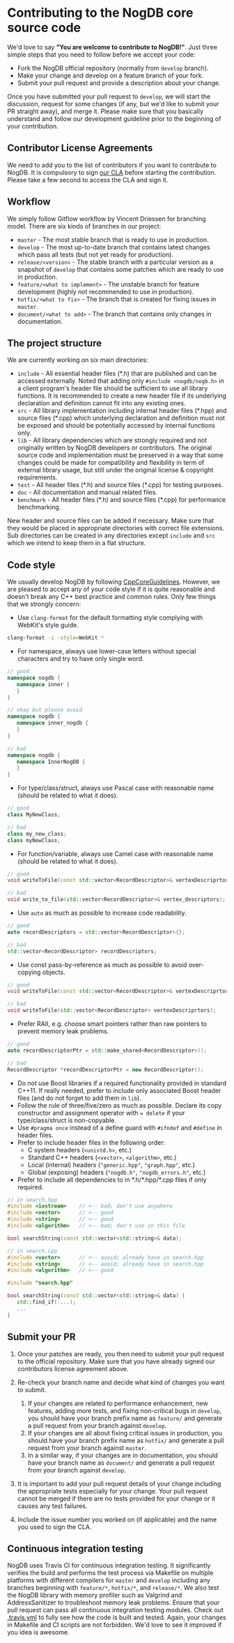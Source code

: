# Contributing to the NogDB core source code 

We'd love to say **"You are welcome to contribute to NogDB!"**. Just three simple steps that you need to follow before we accept your code:
- Fork the NogDB official repository (normally from `develop` branch).
- Make your change and develop on a feature branch of your fork.
- Submit your pull request and provide a description about your change.

Once you have submitted your pull request to `develop`, we will start the discussion, request for some changes (if any, but we'd like to submit your PR straight away),
and merge it. Please make sure that you basically understand and follow our development guideline prior to the beginning of your contribution.

## Contributor License Agreements

We need to add you to the list of contributors if you want to contribute to NogDB. It is compulsory to sign [our CLA](http://nogdb.org/community/cla) before starting the contribution. 
Please take a few second to access the CLA and sign it.

## Workflow
We simply follow Gitflow workflow by Vincent Driessen for branching model. There are six kinds of branches in our project:
 - `master` - The most stable branch that is ready to use in production.
 - `develop` - The most up-to-date branch that contains latest changes which pass all tests (but not yet ready for production).
 - `release/<version>` - The stable branch with a particular version as a snapshot of `develop` that contains some patches which are ready to use in production.
 - `feature/<what to implement>` - The unstable branch for feature development (highly not recommended to use in production). 
 - `hotfix/<what to fix>` - The branch that is created for fixing issues in `master`.
 - `document/<what to add>` - The branch that contains only changes in documentation.

## The project structure
We are currently working on six main directories:
 - `include` - All essential header files (*.h) that are published and can be accessed externally. Noted that adding only `#include <nogdb/nogb.h>` in a client program's header file should be sufficient to use all library functions. It is recommended to create a new header file if its underlying declaration and definition cannot fit into any existing ones.
 - `src` - All library implementation including internal header files (\*.hpp) and source files (\*.cpp) which underlying declaration and definition must not be exposed and should be potentially accessed by internal functions only.
 - `lib` - All library dependencies which are strongly required and not originally written by NogDB developers or contributors. The original source code and implementation must be preserved in a way that some changes could be made for compatibility and flexibility in term of external library usage, but still under the original license & copyright requirements.
 - `test` - All header files (\*.h) and source files (\*.cpp) for testing purposes. 
 - `doc` - All documentation and manual related files.
 - `benchmark` - All header files (\*.h) and source files (\*.cpp) for performance benchmarking.

New header and source files can be added if necessary. Make sure that they would be placed in appropriate directories with correct file extensions. Sub directories can be created in any directories except `include` and `src` which we intend to keep them in a flat structure.

## Code style
We usually develop NogDB by following [CppCoreGuidelines](https://github.com/isocpp/CppCoreGuidelines/blob/master/CppCoreGuidelines.md). However, we are pleased to accept any of your code style if it is quite reasonable and doesn't break any C++ best practice and common rules. Only few things that we strongly concern:
 - Use `clang-format` for the default formatting style complying with WebKit's style guide.
 ```bash
 clang-format -i -style=WebKit *
 ```
 - For namespace, always use lower-case letters without special characters and try to have only single word.
 ```cpp
 // good
 namespace nogdb {
    namespace inner {
    }
 }
 
 // okay but please avoid
 namespace nogdb {
    namespace inner_nogdb {
    }
 }
 
 // bad
 namespace nogdb {
    namespace InnerNogDB {
    }
 }
 ```
 - For type/class/struct, always use Pascal case with reasonable name (should be related to what it does).
 ```cpp
 // good
 class MyNewClass;
 
 // bad
 class my_new_class;
 class myNewClass;
 ```
 - For function/variable, always use Camel case with reasonable name (should be related to what it does).
 ```cpp
 // good
 void writeToFile(const std::vector<RecordDescriptor>& vertexDescriprtors);
 
 // bad
 void write_to_file(std::vector<RecordDescriptor>& vertex_descriptors);
 ```
 - Use `auto` as much as possible to increase code readability.
 ```cpp
 // good
 auto recordDescriptors = std::vector<RecordDescriptor>{};
 
 // bad
 std::vector<RecordDescriptor> recordDescriptors;
 ```
 - Use const pass-by-reference as much as possible to avoid over-copying objects.
 ```cpp
 // good
 void writeToFile(const std::vector<RecordDescriptor>& vertexDescriprtors);
 
 // bad
 void writeToFile(std::vector<RecordDescriptor> vertexDescriprtors);
 ```
 - Prefer RAII, e.g. choose smart pointers rather than raw pointers to prevent memory leak problems.
 ```cpp
 // good
 auto recordDescriptorPtr = std::make_shared<RecordDescriptor>();
 
 // bad
 RecordDescriptor *recordDescriptorPtr = new RecordDescriptor();
 ```
 - Do not use Boost libraries if a required functionality provided in standard C++11. If really needed, prefer to include only associated Boost header files (and do not forget to add them in `lib`).
 - Follow the rule of three/five/zero as much as possible. Declare its copy constructor and assignment operator with `= delete` if your type/class/struct is non-copyable.
 - Use `#pragma once` instead of a define guard with `#ifndef` and `#define` in header files.
 - Prefer to include header files in the following order:
   - C system headers (`<unistd.h>`, etc.)
   - Standard C++ headers (`<vector>`, `<algorithm>`, etc.)
   - Local (internal) headers (`"generic.hpp"`, `"graph.hpp"`, etc.)
   - Global (exposing) headers (`"nogdb.h"`, `"nogdb_errors.h"`, etc.)
 - Prefer to include all dependencies to in \*.h/\*.hpp/\*.cpp files if only required.
 ```cpp
 // in search.hpp
 #include <iostream>    // <-- bad; don't use anywhere
 #include <vector>      // <-- good
 #include <string>      // <-- good
 #include <algorithm>   // <-- bad; don't use in this file
 
 bool searchString(const std::vector<std::string>& data);
 
 // in search.cpp
 #include <vector>      // <-- avoid; already have in search.hpp
 #include <string>      // <-- avoid; already have in search.hpp
 #include <algorithm>   // <-- good
 
 #include "search.hpp"
 
 bool searchString(const std::vector<std::string>& data) {
    std::find_if(....);
    ...
 }
 ```

## Submit your PR
1. Once your patches are ready, you then need to submit your pull request to the official repository. Make sure that you have already signed our contributors license agreement above.

2. Re-check your branch name and decide what kind of changes you want to submit.
   1. If your changes are related to performance enhancement, new features, adding more tests, and fixing non-critical bugs in `develop`, you should have your branch prefix name as `feature/` and generate a pull request from your branch against `develop`.
   2. If your changes are all about fixing critical issues in production, you should have your branch prefix name as `hotfix/` and generate a pull request from your branch against `master`.
   3. In a similar way, if your changes are in documentation, you should have your branch name as `document/` and generate a pull request from your branch against `develop`.

3. It is important to add your pull request details of your change including the appropriate tests especially for your change. Your pull request cannot be merged if there are no tests provided for your change or it causes any test failures.

4. Include the issue number you worked on (if applicable) and the name you used to sign the CLA.

## Continuous integration testing
NogDB uses Travis CI for continuous integration testing. It significantly verifies the build and performs the test process via Makefile on multiple platforms with different compilers for `master` and `develop` including any branches beginning with `feature/*`, `hotfix/*`, and `release/*`.
We also test the NogDB library with memory profiler such as Valgrind and AddressSanitizer to troubleshoot memory leak problems. Ensure that your pull request can pass all continuous integration testing modules. Check out [.travis.yml](https://github.com/nogdb/nogdb/blob/master/.travis.yml) to fully see how the code is built and tested.
Again, your changes in Makefile and CI scripts are not forbidden. We'd love to see it improved if you idea is awesome.

